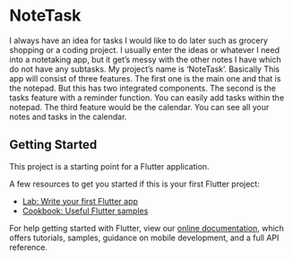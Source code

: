 # NoteTask


I always have an idea for tasks I would like to do later such as grocery shopping or a coding 
project. I usually enter the ideas or whatever I need into a notetaking app, but it get’s messy 
with the other notes I have which do not have any subtasks. 
My project’s name is ‘NoteTask’. Basically This app will consist of three features. The first one is 
the main one and that is the notepad. But this has two integrated components. The second is 
the tasks feature with a reminder function. You can easily add tasks within the notepad. The 
third feature would be the calendar. You can see all your notes and tasks in the calendar. 

## Getting Started

This project is a starting point for a Flutter application.

A few resources to get you started if this is your first Flutter project:

- [Lab: Write your first Flutter app](https://flutter.dev/docs/get-started/codelab)
- [Cookbook: Useful Flutter samples](https://flutter.dev/docs/cookbook)

For help getting started with Flutter, view our
[online documentation](https://flutter.dev/docs), which offers tutorials,
samples, guidance on mobile development, and a full API reference.
